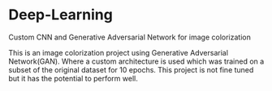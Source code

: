 # Deep-Learning
Custom CNN and Generative Adversarial Network for image colorization 

This is an image colorization project using Generative Adversarial Network(GAN). Where a custom architecture is used which was trained on a subset of the original dataset for 10 epochs. This project is not fine tuned but it has the potential to perform well.
